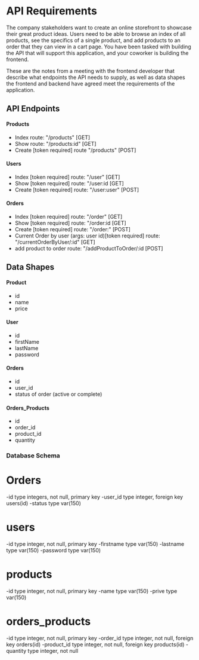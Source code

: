 # API Requirements
The company stakeholders want to create an online storefront to showcase their great product ideas. Users need to be able to browse an index of all products, see the specifics of a single product, and add products to an order that they can view in a cart page. You have been tasked with building the API that will support this application, and your coworker is building the frontend.

These are the notes from a meeting with the frontend developer that describe what endpoints the API needs to supply, as well as data shapes the frontend and backend have agreed meet the requirements of the application. 

## API Endpoints
#### Products
- Index 
  route:  "/products" [GET]
- Show
   route: "/products:id" [GET]
- Create [token required]
   route "/products" [POST]

#### Users
- Index [token required]
   route: "/user" [GET]
- Show [token required]
   route: "/user:id [GET]
- Create [token required]
   route: "/user:user" [POST]

#### Orders
- Index [token required]
   route: "/order" [GET]
- Show [token required]
   route: "/order:id [GET]
- Create [token required]
   route: "/order:" [POST]
- Current Order by user (args: user id)[token required]
   route: "/currentOrderByUser/:id" [GET]
- add product to order
   route: "/addProductToOrder/:id [POST]
## Data Shapes
#### Product
-  id
- name
- price

#### User
- id
- firstName
- lastName
- password

#### Orders
- id
- user_id
- status of order (active or complete)

#### Orders_Products
- id
- order_id
- product_id
- quantity

### Database Schema
# Orders
 -id      type integers, not null, primary key
 -user_id type integer, foreign key users(id)
 -status  type var(150)

# users
-id       type integer, not null, primary key
-firstname type var(150)
-lastname  type var(150)
-password  type var(150)

# products
-id       type integer, not null, primary key
-name     type var(150)
-prive    type var(150)

# orders_products
-id       type integer, not null, primary key
-order_id type integer, not null, foreign key orders(id)
-product_id type integer, not null, foreign key products(id)
-quantity  type integer, not null
